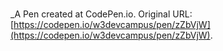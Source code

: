 # 
 _A Pen created at CodePen.io. Original URL: [https://codepen.io/w3devcampus/pen/zZbVjW](https://codepen.io/w3devcampus/pen/zZbVjW).

 
